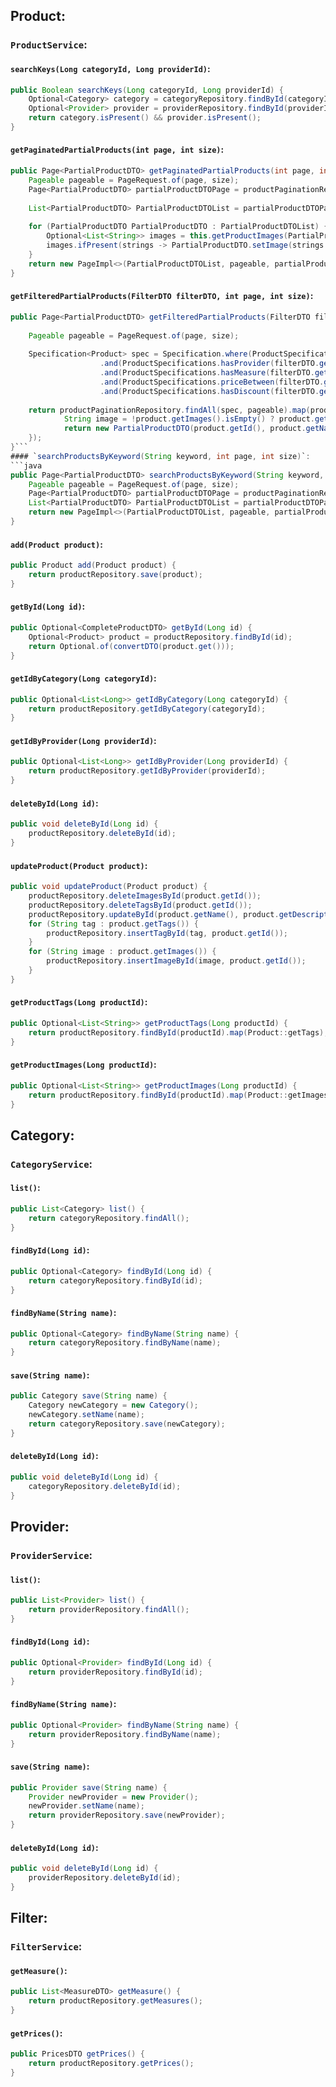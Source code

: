 ## Product:
### `ProductService`:
#### `searchKeys(Long categoryId, Long providerId)`:
```java
public Boolean searchKeys(Long categoryId, Long providerId) {  
    Optional<Category> category = categoryRepository.findById(categoryId);  
    Optional<Provider> provider = providerRepository.findById(providerId);  
    return category.isPresent() && provider.isPresent();  
}
```
#### `getPaginatedPartialProducts(int page, int size)`:
```java
public Page<PartialProductDTO> getPaginatedPartialProducts(int page, int size) {  
    Pageable pageable = PageRequest.of(page, size);  
    Page<PartialProductDTO> partialProductDTOPage = productPaginationRepository.getPartialProducts(pageable);  
      
    List<PartialProductDTO> PartialProductDTOList = partialProductDTOPage.getContent().stream().toList();  
      
    for (PartialProductDTO PartialProductDTO : PartialProductDTOList) {  
        Optional<List<String>> images = this.getProductImages(PartialProductDTO.getId());  
        images.ifPresent(strings -> PartialProductDTO.setImage(strings.get(0)));  
    }  
    return new PageImpl<>(PartialProductDTOList, pageable, partialProductDTOPage.getTotalElements());  
}
```
#### `getFilteredPartialProducts(FilterDTO filterDTO, int page, int size)`:
```java
public Page<PartialProductDTO> getFilteredPartialProducts(FilterDTO filterDTO, int page, int size) {  
      
    Pageable pageable = PageRequest.of(page, size);  
      
    Specification<Product> spec = Specification.where(ProductSpecifications.hasCategory(filterDTO.getCategoryId())  
                    .and(ProductSpecifications.hasProvider(filterDTO.getProviderId()))  
                    .and(ProductSpecifications.hasMeasure(filterDTO.getMeasure()))  
                    .and(ProductSpecifications.priceBetween(filterDTO.getMinPrice(), filterDTO.getMaxPrice()))  
                    .and(ProductSpecifications.hasDiscount(filterDTO.getDiscount())));  
      
    return productPaginationRepository.findAll(spec, pageable).map(product -> {  
            String image = !product.getImages().isEmpty() ? product.getImages().get(0) : null;  
            return new PartialProductDTO(product.getId(), product.getName(), product.getPrice(), product.getSaleUnit(), product.getPriceSaleUnit(), product.getDiscountPercentage(), product.getDiscountedPrice(), image);  
    });  
}```
#### `searchProductsByKeyword(String keyword, int page, int size)`:
```java
public Page<PartialProductDTO> searchProductsByKeyword(String keyword, int page, int size) {  
    Pageable pageable = PageRequest.of(page, size);  
    Page<PartialProductDTO> partialProductDTOPage = productPaginationRepository.getPartialProductsByKeyword(keyword, pageable);  
    List<PartialProductDTO> PartialProductDTOList = partialProductDTOPage.getContent().stream().toList();  
    return new PageImpl<>(PartialProductDTOList, pageable, partialProductDTOPage.getTotalElements());  
}
```
#### `add(Product product)`:
```java
public Product add(Product product) {  
    return productRepository.save(product);  
}
```
#### `getById(Long id)`:
```java
public Optional<CompleteProductDTO> getById(Long id) {  
    Optional<Product> product = productRepository.findById(id);  
    return Optional.of(convertDTO(product.get()));  
}
```
#### `getIdByCategory(Long categoryId)`:
```java
public Optional<List<Long>> getIdByCategory(Long categoryId) {  
    return productRepository.getIdByCategory(categoryId);  
}
```
#### `getIdByProvider(Long providerId)`:
```java
public Optional<List<Long>> getIdByProvider(Long providerId) {  
    return productRepository.getIdByProvider(providerId);  
}
```
#### `deleteById(Long id)`:
```java
public void deleteById(Long id) {  
    productRepository.deleteById(id);  
}
```
#### `updateProduct(Product product)`:
```java
public void updateProduct(Product product) {  
    productRepository.deleteImagesById(product.getId());  
    productRepository.deleteTagsById(product.getId());  
    productRepository.updateById(product.getName(), product.getDescription(), product.getCategoryId(), product.getProviderId(), product.getDiscountPercentage(), product.getDiscountedPrice(), product.getMeasures(), product.getUnitPerBox(), product.getPriceSaleUnit(), product.getSaleUnit(), product.getPrice(), product.getQuality(), product.getId());  
    for (String tag : product.getTags()) {  
        productRepository.insertTagById(tag, product.getId());  
    }  
    for (String image : product.getImages()) {  
        productRepository.insertImageById(image, product.getId());  
    }  
}
```
#### `getProductTags(Long productId)`:
```java
public Optional<List<String>> getProductTags(Long productId) {  
    return productRepository.findById(productId).map(Product::getTags);  
}
```
#### `getProductImages(Long productId)`:
```java
public Optional<List<String>> getProductImages(Long productId) {  
    return productRepository.findById(productId).map(Product::getImages);  
}
```
## Category:
### `CategoryService`:
#### `list()`:
```java
public List<Category> list() {  
    return categoryRepository.findAll();  
}
```
#### `findById(Long id)`:
```java
public Optional<Category> findById(Long id) {  
    return categoryRepository.findById(id);  
}
```
#### `findByName(String name)`:
```java
public Optional<Category> findByName(String name) {  
    return categoryRepository.findByName(name);  
}
```
#### `save(String name)`:
```java
public Category save(String name) {  
    Category newCategory = new Category();  
    newCategory.setName(name);  
    return categoryRepository.save(newCategory);  
}
```
#### `deleteById(Long id)`:
```java
public void deleteById(Long id) {  
    categoryRepository.deleteById(id);  
}
```
## Provider:
### `ProviderService`:
#### `list()`:
```java
public List<Provider> list() {  
    return providerRepository.findAll();  
}
```
#### `findById(Long id)`:
```java
public Optional<Provider> findById(Long id) {  
    return providerRepository.findById(id);  
}
```
#### `findByName(String name)`:
```java
public Optional<Provider> findByName(String name) {  
    return providerRepository.findByName(name);  
}
```
#### `save(String name)`:
```java
public Provider save(String name) {  
    Provider newProvider = new Provider();  
    newProvider.setName(name);  
    return providerRepository.save(newProvider);  
}
```
#### `deleteById(Long id)`:
```java
public void deleteById(Long id) {  
    providerRepository.deleteById(id);  
}
```
## Filter:
### `FilterService`:
#### `getMeasure()`:
```java
public List<MeasureDTO> getMeasure() {  
    return productRepository.getMeasures();  
}
```
#### `getPrices()`:
```java
public PricesDTO getPrices() {  
    return productRepository.getPrices();  
}
```